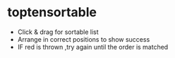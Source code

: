# toptensortable

- Click & drag for sortable list
- Arrange in correct positions to show success
- IF red is thrown ,try again until the order is matched 
